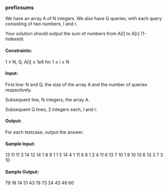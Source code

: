 ### prefixsums

We have an array A of N integers. We also have Q queries, with each query consisting of two numbers, l and r.

Your solution should output the sum of numbers from A[l] to A[r] (1-indexed).

#### Constraints:

1 ≤ N, Q, A[i] ≤ 1e6 for 1 ≤ i ≤ N

#### Input:

First line: N and Q, the size of the array A and the number of queries respectively.

Subsequent line, N integers, the array A.

Subsequent Q lines, 2 integers each, l and r.

#### Output:

For each testcase, output the answer.

#### Sample Input:

13 11
11 3 14 12 14 1 8 9 1 1 5 14 4
1 11
6 8
1 2
4 11
6 13
7 10
1 9
10 13
6 13
3 7
3 10

#### Sample Output:

79
18
14
51
43
19
73
24
43
49
60